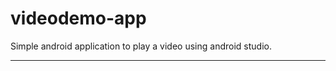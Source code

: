 # videodemo-app
Simple android application to play a video using android studio.
********************************************************************************************************************************************
